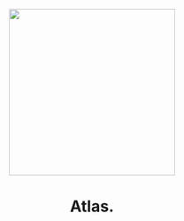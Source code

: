 <p align="center">
  <img src="https://github.com/profess1onal-club/readme/blob/main/logo2(2).png" width="300" />
  <h1 align="center" width="200">Atlas.</h1>
</p>
